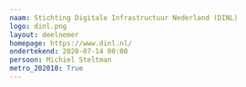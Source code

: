 ```yaml
---
naam: Stichting Digitale Infrastructuur Nederland (DINL)
logo: dinl.png
layout: deelnemer
homepage: https://www.dinl.nl/
ondertekend: 2020-07-14 00:00
persoon: Michiel Steltman
metro_202010: True
---
```

